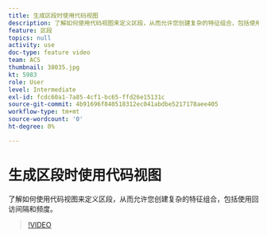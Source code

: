 ```yaml
---
title: 生成区段时使用代码视图
description: 了解如何使用代码视图来定义区段，从而允许您创建复杂的特征组合，包括使用回访间隔和频度。
feature: 区段
topics: null
activity: use
doc-type: feature video
team: ACS
thumbnail: 38035.jpg
kt: 5983
role: User
level: Intermediate
exl-id: fcdc60a1-7a85-4cf1-bc65-ffd26e15131c
source-git-commit: 4b91696f840518312ec041abdbe5217178aee405
workflow-type: tm+mt
source-wordcount: '0'
ht-degree: 0%

---
```


# 生成区段时使用代码视图

了解如何使用代码视图来定义区段，从而允许您创建复杂的特征组合，包括使用回访间隔和频度。

>[!VIDEO](https://video.tv.adobe.com/v/38035/?quality=12&learn=on)
